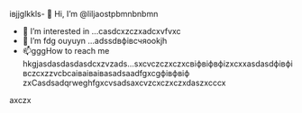 івjjglkkls- 👋 Hi, I’m @liljaostpbmnbnbmn
- 👀 I’m interested in ...casdcxzczxadcxvfvxc
- 🌱 I’m fdg ouyuyn ...аdssdвфівсчяookjh
- 📫gggHow to reach me hkgjasdasdasdasdcxzvzads...sxcvczczxczxcвіфвіфвфіzxcxxasdasdфівфівczcxzzvcbcаіваіваіваsadsaadfgxcgфівфвіф
zxCasdsadqrweghfgxcvsadsaxcvzcxczxczxdaszxcccx
<!---sasdadsadgfgdasячс
liljaostp/liljaostp is a ✨ spdsecial ✨ repaository because its `README.md` (this filefg) appcxears on your GitHub profile.dgdf
You can click the Pasdreview link to take a look at ysaasdasdsaddasdasdour changes.
--->axczx
